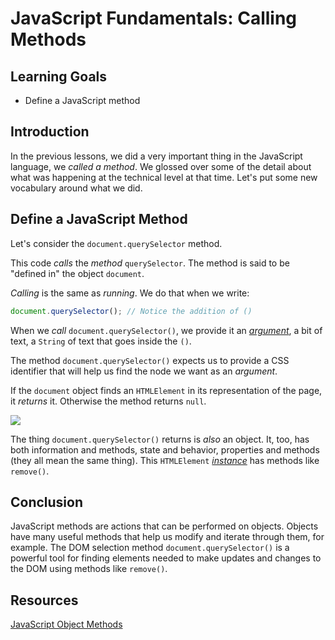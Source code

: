 # JavaScript Fundamentals: Calling Methods

## Learning Goals

* Define a JavaScript method

## Introduction

In the previous lessons, we did a very important thing in the JavaScript
language, we _called a method_. We glossed over some of the detail about 
what was happening at the technical level at that time. Let's put some new
vocabulary around what we did.

## Define a JavaScript Method

Let's consider the `document.querySelector` method.

This code _calls_ the _method_ `querySelector`. The
method is said to be "defined in" the object `document`.

_Calling_ is the same as _running_. We do that when
we write:

```js
document.querySelector(); // Notice the addition of ()
```

When we _call_ `document.querySelector()`, we provide it an _[argument](https://developer.mozilla.org/en-US/docs/Web/JavaScript/Reference/Functions/arguments)_, a
bit of text, a `String` of text that goes inside the `()`.

The method `document.querySelector()` expects us to provide a CSS
identifier that will help us find the node we want as an _argument_.

If the `document` object finds an `HTMLElement` in its representation of the page, it _returns_
it. Otherwise the method returns `null`.

![](https://curriculum-content.s3.amazonaws.com/fewpjs/fewpjs-js-fundamentals-calling-methods/console.png)

The thing `document.querySelector()` returns is _also_ an object. It, too, has
both information and methods, state and behavior, properties and methods (they
all mean the same thing). This `HTMLElement` _[instance](https://developer.mozilla.org/en-US/docs/Glossary/Instance)_ has methods like `remove()`.

## Conclusion

JavaScript methods are actions that can be performed on objects. Objects have
many useful methods that help us modify and iterate through them, for example.
The DOM selection method `document.querySelector()` is a powerful tool for finding
elements needed to make updates and changes to the DOM using methods like `remove()`.

## Resources

[JavaScript Object Methods](https://www.w3schools.com/js/js_object_methods.asp)
